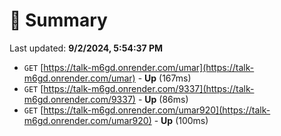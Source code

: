 # 📖 Summary
Last updated: **9/2/2024, 5:54:37 PM**

- `GET` [https://talk-m6gd.onrender.com/umar](https://talk-m6gd.onrender.com/umar) - **Up** (167ms)
- `GET` [https://talk-m6gd.onrender.com/9337](https://talk-m6gd.onrender.com/9337) - **Up** (86ms)
- `GET` [https://talk-m6gd.onrender.com/umar920](https://talk-m6gd.onrender.com/umar920) - **Up** (100ms)
